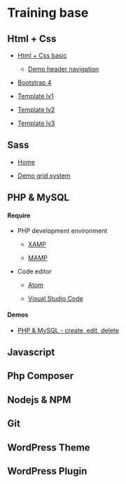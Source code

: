 
# Training base

  

## Html + Css

* [Html + Css basic](https://www.w3schools.com/html/default.asp)
    * [Demo header navigation](https://jsfiddle.net/bearstorm/y4mdrnau/9/)

* [Bootstrap 4](https://getbootstrap.com/)

* [Template lv1](https://tympanus.net/codrops/2015/08/11/freebie-sedna-one-page-website-template/)

* [Template lv2](https://tympanus.net/codrops/2016/04/29/freebie-synthetica-one-page-website-template/)

* [Template lv3](https://tympanus.net/codrops/2015/01/27/freebie-boxify-one-page-website-template/)

## Sass

* [Home](https://sass-lang.com/)

* [Demo grid system](https://github.com/Huynhhuynh/training/blob/master/Sass/grid-system.md)

## PHP & MySQL

#### Require

* PHP development environment

	* [XAMP](https://www.apachefriends.org/index.html)

	* [MAMP](https://www.mamp.info/en/)

  

* Code editor

	* [Atom](https://atom.io/)

	* [Visual Studio Code](https://code.visualstudio.com/)

#### Demos

* [PHP & MySQL - create, edit, delete](https://github.com/Huynhhuynh/training/blob/master/Php%20%2B%20MySql/php-basic/php-basic.md)


## Javascript

  

## Php Composer

  

## Nodejs & NPM

  

## Git

  

## WordPress Theme

  

## WordPress Plugin